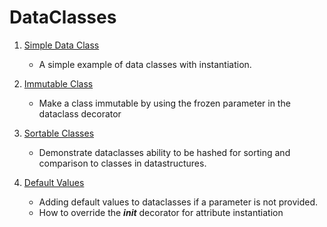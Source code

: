 # DataClasses

1. [Simple Data Class](https://github.com/teaglebuilt/cookbook/blob/master/cookbook/classes/data_classes/simple_class.py)
    *  A simple example of data classes with instantiation.

2.  [Immutable Class](https://github.com/teaglebuilt/cookbook/blob/master/cookbook/classes/data_classes/immutable.py)
    *  Make a class immutable by using the frozen parameter in the dataclass decorator

3. [Sortable Classes](https://github.com/teaglebuilt/cookbook/blob/master/cookbook/classes/data_classes/sortable.py)
    *  Demonstrate dataclasses ability to be hashed for sorting and comparison to classes in datastructures.

4. [Default Values](https://github.com/teaglebuilt/cookbook/blob/master/cookbook/classes/data_classes/default_values.py)
    *  Adding default values to dataclasses if a parameter is not provided.
    *  How to override the ***__init__*** decorator for attribute instantiation